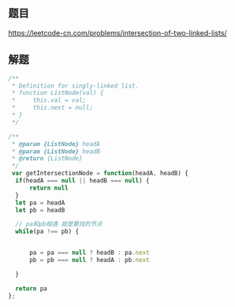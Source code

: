 ## 题目
https://leetcode-cn.com/problems/intersection-of-two-linked-lists/


## 解题

```js
/**
 * Definition for singly-linked list.
 * function ListNode(val) {
 *     this.val = val;
 *     this.next = null;
 * }
 */

/**
 * @param {ListNode} headA
 * @param {ListNode} headB
 * @return {ListNode}
 */
 var getIntersectionNode = function(headA, headB) {
  if(headA === null || headB === null) {
      return null
  }
  let pa = headA
  let pb = headB 

  // pa和pb相遇 就是要找的节点
  while(pa !== pb) {


      pa = pa === null ? headB : pa.next
      pb = pb === null ? headA : pb.next

  }

  return pa
};

```